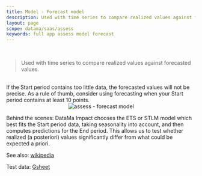 ```yaml
---
title: Model - Forecast model
description: Used with time series to compare realized values against forecasted values.
layout: page
scope: datama/saas/assess
keywords: full app assess model forecast
---
```


<br>

> Used with time series to compare realized values against forecasted values.

<br>
If the Start period contains too little data, the forecasted values will not be precise. As a rule of thumb, consider using forecasting when your Start period contains at least 10 points.

<br>

<center><img src="{{site.url}}/{{site.baseurl}}/core_app/new/assess/images/assess_forecast.png" alt="assess - forecast model" /></center>



Behind the scenes: DataMa Impact chooses the ETS or STLM model which best fits the Start period data, taking seasonality into account, and then computes predictions for the End period. This allows us to test whether realized (a posteriori) values significantly differ from what could be expected a priori.

See also: [wikipedia](https://en.wikipedia.org/wiki/Exponential_smoothing)

Test data: [Gsheet](https://docs.google.com/spreadsheets/d/1VJJ2j5ldrSfvLQatd9SAikIJX_2dhBgDCjkdX_oUgB4/edit#gid=925605184)

<br>

